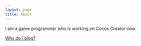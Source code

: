 ```yaml
---
layout: page
title: About
---
```


I am a game programmer who is working on Cocos Creator now.

[Why do I blog?](/2019/03/27/why-do-i-blog.html)